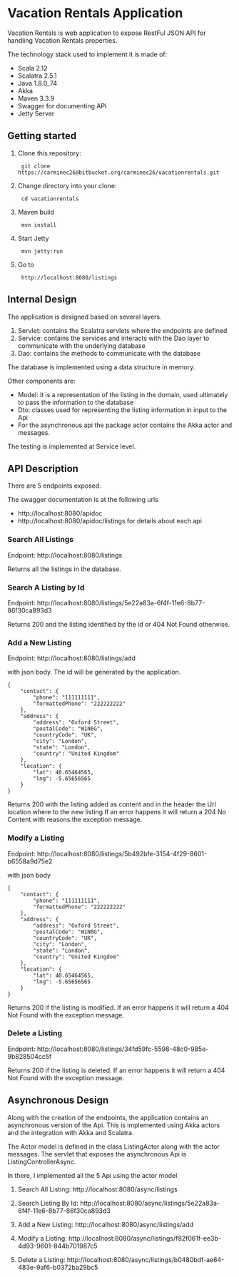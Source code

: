 # Vacation Rentals Application

Vacation Rentals is web application to expose RestFul JSON API for handling Vacation Rentals properties.

The technology stack used to implement it is made of:

* Scala 2.12
* Scalatra 2.5.1
* Java 1.8.0_74
* Akka
* Maven 3.3.9
* Swagger for documenting API
* Jetty Server

## Getting started

1. Clone this repository:

		git clone https://carminec26@bitbucket.org/carminec26/vacationrentals.git

2. Change directory into your clone:

		cd vacationrentals

3. Maven build

		mvn install

4. Start Jetty

		mvn jetty:run

5. Go to 

        http://localhost:8080/listings

## Internal Design

The application is designed based on several layers.

1. Servlet: contains the Scalatra servlets where the endpoints are defined 
2. Service: contains the services and interacts with the Dao layer to communicate with the underlying database
3. Dao: contains the methods to communicate with the database 

The database is implemented using a data structure in memory.

Other components are:

* Model: it is a representation of the listing in the domain, used ultimately to pass the information to the database
* Dto: classes used for representing the listing information in input to the Api
* For the asynchronous api the package actor contains the Akka actor and messages.

The testing is implemented at Service level. 

## API Description

There are 5 endpoints exposed.

The swagger documentation is at the following urls

* http://localhost:8080/apidoc 
* http://localhost:8080/apidoc/listings for details about each api

### Search All Listings

Endpoint: http://localhost:8080/listings

Returns all the listings in the database.

### Search A Listing by Id
Endpoint: http://localhost:8080/listings/5e22a83a-6f4f-11e6-8b77-86f30ca893d3

Returns 200 and the listing identified by the id or 404 Not Found otherwise.

### Add a New Listing
Endpoint: http://localhost:8080/listings/add

with json body. The id will be generated by the application.

``` 
{
    "contact": {
        "phone": "111111111",
        "formattedPhone": "222222222"
    },
    "address": {
        "address": "Oxford Street",
        "postalCode": "W1N6G",
        "countryCode": "UK",
        "city": "London",
        "state": "London",
        "country": "United Kingdom"
    },
    "location": {
        "lat": 40.65464565,
        "lng": -5.65656565
    }
} 
```

Returns 200 with the listing added as content and in the header the Url location where to the new listing 
If an error happens it will return a 204 No Content with reasons the exception message.

### Modify a Listing
Endpoint: http://localhost:8080/listings/5b492bfe-3154-4f29-8601-b6558a9d75e2

with json body
 
``` 
{
    "contact": {
        "phone": "111111111",
        "formattedPhone": "222222222"
    },
    "address": {
        "address": "Oxford Street",
        "postalCode": "W1N6G",
        "countryCode": "UK",
        "city": "London",
        "state": "London",
        "country": "United Kingdom"
    },
    "location": {
        "lat": 40.65464565,
        "lng": -5.65656565
    }
} 
```

Returns 200 if the listing is modified. 
If an error happens it will return a 404 Not Found with the exception message.

### Delete a Listing
Endpoint: http://localhost:8080/listings/34fd59fc-5598-48c0-985e-9b828504cc5f

Returns 200 if the listing is deleted. 
If an error happens it will return a 404 Not Found with the exception message.

## Asynchronous Design

Along with the creation of the endpoints, the application contains an asynchronous version of the 
Api. This is implemented using Akka actors and the integration with Akka and Scalatra.

The Actor model is defined in the class ListingActor along with the actor messages. The servlet that exposes the
asynchronous Api is ListingControllerAsync.

In there, I implemented all the 5 Api using the actor model

1. Search All Listing: http://localhost:8080/async/listings

2. Search Listing By Id: http://localhost:8080/async/listings/5e22a83a-6f4f-11e6-8b77-86f30ca893d3

3. Add a New Listing: http://localhost:8080/async/listings/add

4. Modify a Listing: http://localhost:8080/async/listings/f82f061f-ee3b-4d93-9601-844b701987c5

5. Delete a Listing: http://localhost:8080/async/listings/b0480bdf-ae64-483e-9af6-b0372ba29bc5